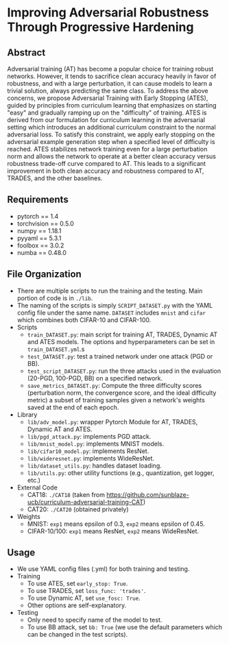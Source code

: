 # Improving Adversarial Robustness Through Progressive Hardening

## Abstract
Adversarial training (AT) has become a popular choice for training robust networks. However, it tends to sacrifice clean accuracy heavily in favor of robustness, and with a large perturbation, it can cause models to learn a trivial solution, always predicting the same class. To address the above concerns, we propose Adversarial Training with Early Stopping (ATES), guided by principles from curriculum learning that emphasizes on starting "easy" and gradually ramping up on the "difficulty" of training. ATES is derived from our formulation for curriculum learning in the adversarial setting which introduces an additional curriculum constraint to the normal adversarial loss. To satisfy this constraint, we apply early stopping on the adversarial example generation step when a specified level of difficulty is reached. ATES stabilizes network training even for a large perturbation norm and allows the network to operate at a better clean accuracy versus robustness trade-off curve compared to AT. This leads to a significant improvement in both clean accuracy and robustness compared to AT, TRADES, and the other baselines.

## Requirements
- pytorch == 1.4
- torchvision == 0.5.0
- numpy == 1.18.1
- pyyaml == 5.3.1
- foolbox == 3.0.2
- numba == 0.48.0

## File Organization
- There are multiple scripts to run the training and the testing. Main portion of code is in `./lib`.
- The naming of the scripts is simply `SCRIPT_DATASET.py` with the YAML config file under the same name. `DATASET` includes `mnist` and `cifar` which combines both CIFAR-10 and CIFAR-100.
- Scripts
  - `train_DATASET.py`: main script for training AT, TRADES, Dynamic AT and ATES models. The options and hyperparameters can be set in `train_DATASET.yml`.s
  - `test_DATASET.py`: test a trained network under one attack (PGD or BB).
  - `test_script_DATASET.py`: run the three attacks used in the evaluation (20-PGD, 100-PGD, BB) on a specified network.
  - `save_metrics_DATASET.py`: Compute the three difficulty scores (perturbation norm, the convergence score, and the ideal difficulty metric) a subset of training samples given a network's weights saved at the end of each epoch.
- Library
  - `lib/adv_model.py`: wrapper Pytorch Module for AT, TRADES, Dynamic AT and ATES.
  - `lib/pgd_attack.py`: implements PGD attack.
  - `lib/mnist_model.py`: implements MNIST models.
  - `lib/cifar10_model.py`: implements ResNet.
  - `lib/wideresnet.py`: implements WideResNet.
  - `lib/dataset_utils.py`: handles dataset loading.
  - `lib/utils.py`: other utility functions (e.g., quantization, get logger, etc.)
- External Code
  - CAT18: `./CAT18` (taken from https://github.com/sunblaze-ucb/curriculum-adversarial-training-CAT)
  - CAT20: `./CAT20` (obtained privately)
- Weights
  - MNIST: `exp1` means epsilon of 0.3, `exp2` means epsilon of 0.45.
  - CIFAR-10/100: `exp1` means ResNet, `exp2` means WideResNet.

## Usage
- We use YAML config files (.yml) for both training and testing.
- Training
  - To use ATES, set `early_stop: True`.
  - To use TRADES, set `loss_func: 'trades'`.
  - To use Dynamic AT, set `use_fosc: True`.
  - Other options are self-explanatory.
- Testing
  - Only need to specify name of the model to test.
  - To use BB attack, set `bb: True` (we use the default parameters which can be changed in the test scripts).
